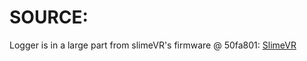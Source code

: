 # SOURCE:

Logger is in a large part from slimeVR's firmware @ 50fa801:
[SlimeVR](https://github.com/SlimeVR/SlimeVR-Tracker-ESP/blob/main)